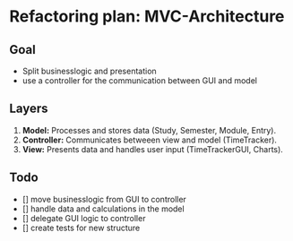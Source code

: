 # Refactoring plan: MVC-Architecture

## Goal
- Split businesslogic and presentation
- use a controller for the communication between GUI and model

## Layers
1. **Model:** Processes and stores data (Study, Semester, Module, Entry).
2. **Controller:** Communicates betweeen view and model (TimeTracker).
3. **View:** Presents data and handles user input (TimeTrackerGUI, Charts).

## Todo
- [] move businesslogic from GUI to controller
- [] handle data and calculations in the model
- [] delegate GUI logic to controller
- [] create tests for new structure
